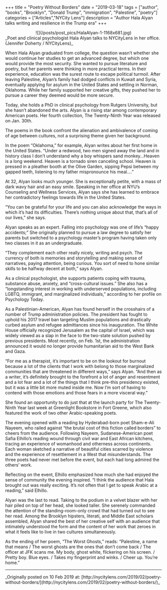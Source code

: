 +++
title = "Poetry Without Borders"
date = "2019-03-18"
tags = ["author", "books", "Brooklyn", "Donald Trump", "immigration", "Palestine", "poetry"]
categories = ["Articles","NYCity Lens"]
description = "Author Hala Alyan talks writing and resilience in the Trump era"
+++
<center>
![](/posts/post_pics/HalaAlyan-1-1168x681.jpg)
</center>
_Poet and clinical psychologist Hala Alyan talks to NYCityLens in her office. (Jennifer Doherty / NYCityLens)_

When Hala Alyan graduated from college, the question wasn’t whether she would continue her studies to get an advanced degree, but which one would provide the most security. She wanted to pursue literature and poetry, but her parents were thinking in more practical terms. In their experience, education was the surest route to escape political turmoil. After leaving Palestine, Alyan’s family had dodged conflicts in Kuwait and Syria, eventually applying for asylum in the United States and settling in Norman, Oklahoma. While her family supported her creative gifts, they pushed her to pursue a career they deemed would be more secure.

Today, she holds a PhD in clinical psychology from Rutgers University, but she hasn’t abandoned the arts. Alyan is a rising star among contemporary American poets. Her fourth collection, The Twenty-Ninth Year was released on Jan. 30th.  

The poems in the book confront the alienation and ambivalence of coming of age between cultures, not a surprising theme given her background.

In the poem “Oklahoma,” for example, Alyan writes about her first home in the United States. “Under a redwood, two men signed away the land and in history class I don’t understand why a boy whispers sand monkey…Heaven is a long weekend. Heaven is a tornado siren canceling school. Heaven is pressed in a pleather booth at the Olive Garden, sipping Pepsi between my gapped teeth, listening to my father mispronounce his meal.…”

At 32, Alyan looks much younger. She is exceptionally petite, with a mass of dark wavy hair and an easy smile. Speaking in her office at NYU’s Counseling and Wellness Services, Alyan says she has learned to embrace her contradictory feelings towards life in the United States.

“You can be grateful for your life and you can also acknowledge the ways in which it’s had its difficulties. There’s nothing unique about that, that’s all of our lives,” she says.

Alyan speaks as an expert. Falling into psychology was one of life’s “happy accidents;” She originally planned to pursue a law degree to satisfy her parents but switched to a psychology master’s program having taken only two classes in it as an undergraduate. 

“They complement each other really nicely, writing and psych. The currency of both is memories and storytelling and making sense of narratives, paying attention, being curious. You sort of need to hone similar skills to be halfway decent at both,” says Alyan.

As a clinical psychologist, she supports patients coping with trauma, substance abuse, anxiety, and “cross-cultural issues.” She also has a “longstanding interest in working with underserved populations, including LGBTQ, immigrant, and marginalized individuals,” according to her profile on Psychology Today.

As a Palestinian-American, Alyan has found herself in the crosshairs of a number of Trump administration policies. The president has fought to uphold his 2017 travel ban targeting Muslim populations and drastically curbed asylum and refugee admittances since his inauguration. The White House officially recognized Jerusalem as the capital of Israel, which was widely viewed as a slap in the face to the two-state solution pushed by previous presidents. Most recently, on Feb. 1st, the administration announced it would no longer provide humanitarian aid to the West Bank and Gaza.

“For me as a therapist, it’s important to be on the lookout for burnout because a lot of the clients that I work with belong to those marginalized communities that are threatened in different ways,” says Alyan. “And then as a writer, it’s definitely brought to the forefront a lot of anger and resentment and a lot fear and a lot of the things that I think pre-this presidency existed, but it was a little bit more muted inside me. Now I’m sort of having to contend with those emotions and those fears in a more visceral way.”

She found an opportunity to do just that at the launch party for The Twenty-Ninth Year last week at Greenlight Bookstore in Fort Greene, which also featured the work of two other Arabic-speaking poets.

The evening opened with a reading by Hyderabad-born poet Sham-e-Ali Nayeem, who railed against “the brutal cost of this fiction called borders” to cheers from the audience. Following Nayeem, Sudanese-American poet Safia Elhillo’s reading wound through civil war and East African kitchens, tracing an experience of womanhood and otherness across continents. Each woman sketched a narrative of beautiful cities scarred by violence and the experience of resettlement in a West that misunderstands. The three poets had never met before the event, but each had long admired the others’ work.

Reflecting on the event, Elhillo emphasized how much she had enjoyed the sense of community the evening inspired. “I think the audience that Hala brought out was really exciting. It’s not often that I get to speak Arabic at a reading,” said Elhillo.

Alyan was the last to read. Taking to the podium in a velvet blazer with her hair piled on top of her head, she looked taller. She serenely commanded the attention of the standing-room-only crowd that had turned out to see her read. Among the Brooklyn hipsters, literati, and Middle East scholars assembled, Alyan shared the best of her creative self with an audience that intimately understood the form and the content of her work that zeroes in what it feels like to live in two cultures simultaneously.  

As the ending of her poem, “The Worst Ghosts,”  reads:  “Palestine, a name that means / The worst ghosts are the ones that don’t come back / The officer at JFK scans me. My body, ghost white, flickering on his screen. / Pretty boy. Blue eyes. / Takes my fingerprint and winks. / Cheer up. You’re home.”

<hr>
_Originally posted on 10 Feb 2019 at: [http://nycitylens.com/2019/02/poetry-without-borders/](http://nycitylens.com/2019/02/poetry-without-borders/)_